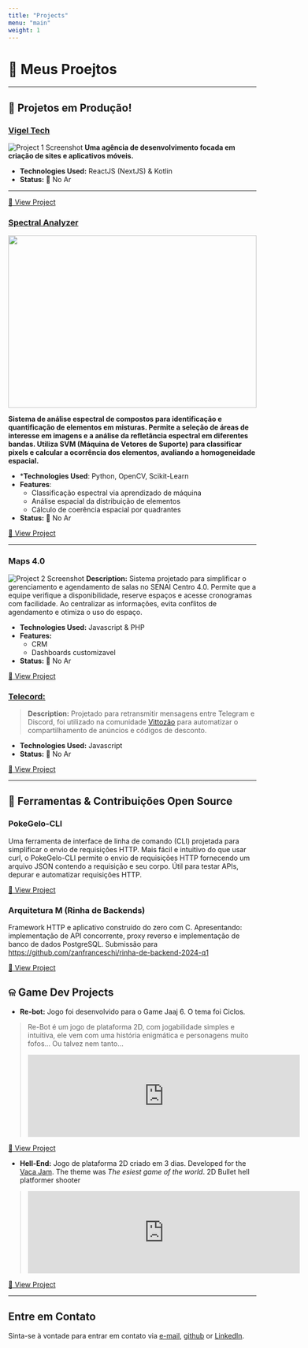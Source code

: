 ```yaml
---
title: "Projects"
menu: "main"
weight: 1
---
```


# 🚀 Meus Proejtos

---

## 🌟 Projetos em Produção!

### [**Vigel Tech**](https://vigeltech.vercel.app/)
![Project 1 Screenshot](/images/vigeltech.png)
**Uma agência de desenvolvimento focada em criação de sites e aplicativos móveis.**

- **Technologies Used:** ReactJS (NextJS) & Kotlin
- **Status:** 🚀 No Ar

---

[🔗 View Project](https://vigeltech.vercel.app/)

### [**Spectral Analyzer**](/projects/spectral-analyzer/)
<div style="display: flex; flex-direction: 'row'; justify-content: center; align-items: center; gap:40px">
<img src="/images/chat.png" style="width: 100%; height: 350px; object-fit: cover;">
</div>

**Sistema de análise espectral de compostos para identificação e quantificação de elementos em misturas. Permite a seleção de áreas de interesse em imagens e a análise da refletância espectral em diferentes bandas. Utiliza SVM (Máquina de Vetores de Suporte) para classificar pixels e calcular a ocorrência dos elementos, avaliando a homogeneidade espacial.**

- ***Technologies Used**: Python, OpenCV, Scikit-Learn
- **Features**:
  - Classificação espectral via aprendizado de máquina
  - Análise espacial da distribuição de elementos
  - Cálculo de coerência espacial por quadrantes
- **Status:** 🚀 No Ar

[🔗 View Project](/projects/spectral-analyzer/)

---

### **Maps 4.0**
![Project 2 Screenshot](/images/maps40.png)
**Description:** Sistema projetado para simplificar o gerenciamento e agendamento de salas no SENAI Centro 4.0. Permite que a equipe verifique a disponibilidade, reserve espaços e acesse cronogramas com facilidade. Ao centralizar as informações, evita conflitos de agendamento e otimiza o uso do espaço.

- **Technologies Used:** Javascript & PHP
- **Features:**
  - CRM
  - Dashboards customizavel
- **Status:** 🚀 No Ar

[🔗 View Project](https://maps40.fredaugusto.com.br/Maps/client/pages/login/)

### [**Telecord:**](https://github.com/Gabriel-Spinola/Wellington-Bot)
> **Description:** Projetado para retransmitir mensagens entre Telegram e Discord, foi utilizado na comunidade [Vittozão](https://www.youtube.com/@Vittozao) para automatizar o compartilhamento de anúncios e códigos de desconto.

- **Technologies Used:** Javascript
- **Status:** 🚀 No Ar

[🔗 View Project](https://github.com/Gabriel-Spinola/Wellington-Bot)

---

## 📂 Ferramentas & Contribuições Open Source
### **PokeGelo-CLI** 
Uma ferramenta de interface de linha de comando (CLI) projetada para simplificar o envio de requisições HTTP. Mais fácil e intuitivo do que usar curl, o PokeGelo-CLI permite o envio de requisições HTTP fornecendo um arquivo JSON contendo a requisição e seu corpo. Útil para testar APIs, depurar e automatizar requisições HTTP.

[🔗 View Project](https://github.com/Gabriel-Spinola/PokeGelo-CLI)

### **Arquitetura M (Rinha de Backends)**
Framework HTTP e aplicativo construído do zero com C. Apresentando: implementação de API concorrente, proxy reverso e implementação de banco de dados PostgreSQL. Submissão para https://github.com/zanfranceschi/rinha-de-backend-2024-q1

[🔗 View Project](https://github.com/Gabriel-Spinola/http-server-in-c)


## ଳ Game Dev Projects
- **Re-bot:** Jogo foi desenvolvido para o Game Jaaj 6. O tema foi Ciclos.
> Re-Bot é um jogo de plataforma 2D, com jogabilidade simples e intuitiva, ele vem com uma história enigmática e personagens muito fofos... Ou talvez nem tanto...
>
> <iframe frameborder="0" src="https://itch.io/embed/1134745?bg_color=323132&amp;fg_color=ff873f&amp;link_color=ffffff&amp;border_color=ffdd94" width="552" height="167"><a href="https://gabriel-spinola.itch.io/re-bot">Re-Bot! by Gabriel-Spinola, Tio_Torugo_BR</a></iframe>

  [🔗 View Project](https://gabriel-spinola.itch.io/re-bot)

- **Hell-End:** Jogo de plataforma 2D criado em 3 dias.
Developed for the [Vaca Jam](https://itch.io/jam/vacajam-meio/rate/1238332). The theme was _The esiest game of the world_.
2D Bullet hell platformer shooter

> <iframe frameborder="0" src="https://itch.io/embed/1238332?bg_color=290d27&amp;fg_color=eccd84&amp;link_color=d467db&amp;border_color=d8ad5b" width="552" height="167"><a href="https://gabriel-spinola.itch.io/vacajam">Hell End by Gabriel-Spinola, aahnnt, Danji &lt;3</a></iframe>

[🔗 View Project](https://gabriel-spinola.itch.io/vacajam)

---

## Entre em Contato
Sinta-se à vontade para entrar em contato via [e-mail](mailto:gabrielspinola77@gmail.com), [github](https://github.com/Gabriel-Spinola) or [LinkedIn](https://www.linkedin.com/in/gabriel-spinola-b64b5b273/).
